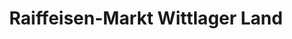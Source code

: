---
title: "Raiffeisen-Markt Wittlager Land"
url: /bad-essen/raiffeisen-markt-wittlager-land/
shop: Landwirtschaftlich
---